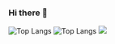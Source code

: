 ### Hi there 👋


![Top Langs](https://github-readme-stats.vercel.app/api/top-langs/?username=anuraghazra)
![Top Langs](https://github-readme-stats-rose-one.vercel.app/api/top-langs/?username=maksonss4)
<img src="https://github-readme-stats-rose-one.vercel.app/api/top-langs/?username=maksonss4" />
